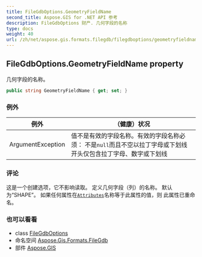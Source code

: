 ```yaml
---
title: FileGdbOptions.GeometryFieldName
second_title: Aspose.GIS for .NET API 参考
description: FileGdbOptions 财产. 几何字段的名称
type: docs
weight: 40
url: /zh/net/aspose.gis.formats.filegdb/filegdboptions/geometryfieldname/
---
```

## FileGdbOptions.GeometryFieldName property

几何字段的名称。

```csharp
public string GeometryFieldName { get; set; }
```

### 例外

| 例外 | （健康）状况 |
| --- | --- |
| ArgumentException | 值不是有效的字段名称。有效的字段名称必须： 不是`null`而且不空以拉丁字母或下划线开头仅包含拉丁字母、数字或下划线 |

### 评论

这是一个创建选项，它不影响读取。 定义几何字段（列）的名称。 默认为“SHAPE”。 如果任何属性在[`Attributes`](../../../aspose.gis/vectorlayer/attributes/)名称等于此属性的值，则 此属性已重命名。

### 也可以看看

* class [FileGdbOptions](../)
* 命名空间 [Aspose.Gis.Formats.FileGdb](../../filegdboptions/)
* 部件 [Aspose.GIS](../../../)


